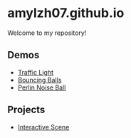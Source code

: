 # amylzh07.github.io

 Welcome to my repository!

## Demos
- [Traffic Light](traffic-light)
- [Bouncing Balls](bouncing-balls)
- [Perlin Noise Ball](perlin)

## Projects
- [Interactive Scene](interactive-scene)
